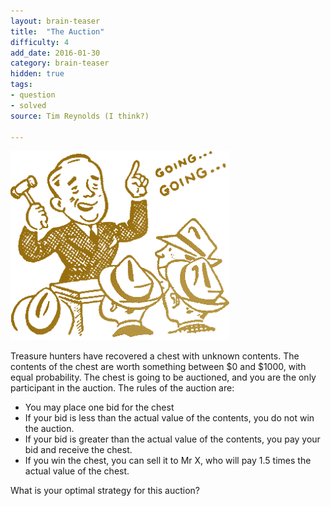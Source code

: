 ```yaml
---
layout: brain-teaser
title:  "The Auction"
difficulty: 4
add_date: 2016-01-30
category: brain-teaser
hidden: true
tags:
- question
- solved
source: Tim Reynolds (I think?)

---
```


<img src="image.png" alt="Auctioneer" width="350px">

Treasure hunters have recovered a chest with unknown contents. The contents of the chest are worth something between $0 and $1000, with equal probability. The chest is going to be auctioned, and you are the only participant in the auction. The rules of the auction are:

- You may place one bid for the chest
- If your bid is less than the actual value of the contents, you do not win the auction.
- If your bid is greater than the actual value of the contents, you pay your bid and receive the chest.
- If you win the chest, you can sell it to Mr X, who will pay 1.5 times the actual value of the chest.

What is your optimal strategy for this auction? 
